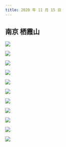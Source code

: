 ```yaml
---
title: 2020 年 11 月 15 日
---
```


## 南京 栖霞山

![](http://r.photo.store.qq.com/psc?/V12to3FW3aSvFz/TmEUgtj9EK6.7V8ajmQrEK4VdN9CzepxJgYu*DvBuqrfCQj.WRlzYufdDa.bTwO3Aw9nwRJ9wuLUPrwvR.Slk4PWRUvt*2pJT*2O3wTcPxg!/r)

![](http://r.photo.store.qq.com/psc?/V12to3FW3aSvFz/TmEUgtj9EK6.7V8ajmQrEAIZ4Cr8Wwja7hgTBEatUHVWnxcgB8XwY9SdT8Z.CDntwObrpI.HtjwS6bnsF*IGlwYS14075nTDQNMo0rNFHqQ!/r)

![](http://r.photo.store.qq.com/psc?/V12to3FW3aSvFz/TmEUgtj9EK6.7V8ajmQrEGbwPlple*4prYKdUA3ztGTjoTsbWus6KDqE1cAl1XMdDrMD*uN4PkeHdYbvos8C0gynF4NXmsCoZ6Fum2j9a2Q!/r)

![](http://r.photo.store.qq.com/psc?/V12to3FW3aSvFz/TmEUgtj9EK6.7V8ajmQrEFOESyNCOFATqUpDNIxZ5qzVdBo3U.Kz8cdeXcEDi8yJxh4iesy*j92LkvuD.T8LpJYNm2Fb2Y7Htb7RHSgWHdM!/r)

![](http://r.photo.store.qq.com/psc?/V12to3FW3aSvFz/TmEUgtj9EK6.7V8ajmQrEGf50mrLTL2hR.q2Vr8YIX9nl6gD8V1*eB04VYgVmd*eyMu*k3t4MfYC*HvxO2RMJVJoQm6dOmGfgLE55wt4PKw!/r)

![](http://r.photo.store.qq.com/psc?/V12to3FW3aSvFz/TmEUgtj9EK6.7V8ajmQrEOblX7OK4udL4uUHDLu.Ck0Yqk7oN66Glb0.53ik3Mb4eYtJ.tZecy4b9is3GwvISY2.1bW1uj9aAdC7XqQbdVY!/r)

![](http://r.photo.store.qq.com/psc?/V12to3FW3aSvFz/TmEUgtj9EK6.7V8ajmQrEGgRtksXQIKNmqU5VUGrB6J6G5.D2Dg8xmkm5lFJGZ86Ox*KDyFdsjSafFIVezETaJuV.EzZMLRDsD1Vo0eRfWY!/r)

![](http://r.photo.store.qq.com/psc?/V12to3FW3aSvFz/TmEUgtj9EK6.7V8ajmQrEFD*YND.KswDGjamTNswnQEnLSnUwrxo9IK6U96tvSZoNVDa7vV*UFEtQcNMTB5QKE.OFVVkpY5TIpoqH1CQytc!/r)

![](http://r.photo.store.qq.com/psc?/V12to3FW3aSvFz/TmEUgtj9EK6.7V8ajmQrEKbUVoIEtCvtjHf*6mFcH6SRi77V5LARbN0XOSqlcyyuNwmDoxWRRC7uRWrf4UNl8A4U6ChWBodYcqCt4CxYsrU!/r)

![](http://r.photo.store.qq.com/psc?/V12to3FW3aSvFz/TmEUgtj9EK6.7V8ajmQrEK5guB.x8dzCaLnIS5dtzytAcmhRlVGPXuXz1tOQWB3UcFb6CHmeYimtytGGAostI0*v1L65Tlbr1ASYNPzvrXc!/r)

![](http://r.photo.store.qq.com/psc?/V12to3FW3aSvFz/TmEUgtj9EK6.7V8ajmQrEN.F84s1HynpCjarohbw*LkjHL2JDgdSZRR9fUm8d5sVsdj9QlP9t9L0Yhue*ZWUJPhyoz5R*MuPZng2duCYQDk!/r)
